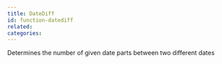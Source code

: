 ```yaml
---
title: DateDiff
id: function-datediff
related:
categories:
---
```


Determines the number of given date parts between two different dates
